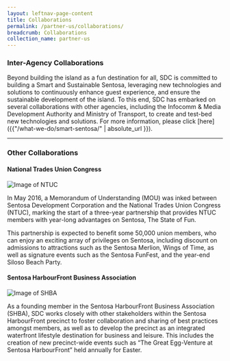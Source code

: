 ```yaml
---
layout: leftnav-page-content
title: Collaborations
permalink: /partner-us/collaborations/
breadcrumb: Collaborations
collection_name: partner-us
---
```


### **Inter-Agency Collaborations**

Beyond building the island as a fun destination for all, SDC is committed to building a Smart and Sustainable Sentosa, leveraging new technologies and solutions to continuously enhance guest experience, and ensure the sustainable development of the island. To this end, SDC has embarked on several collaborations with other agencies, including the Infocomm & Media Development Authority and Ministry of Transport, to create and test-bed new technologies and solutions. For more information, please click [here]({{"/what-we-do/smart-sentosa/" | absolute_url }}).

---
### **Other Collaborations**

#### **National Trades Union Congress**

![Image of NTUC]({{site.baseurl}}/images/partner-us/collaborations/partnership-ntuc.jpg)

In May 2016, a Memorandum of Understanding (MOU) was inked between Sentosa Development Corporation and the National Trades Union Congress (NTUC), marking the start of a three-year partnership that provides NTUC members with year-long advantages on Sentosa, The State of Fun. 

This partnership is expected to benefit some 50,000 union members, who can enjoy an exciting array of privileges on Sentosa, including discount on admissions to attractions such as the Sentosa Merlion, Wings of Time, as well as signature events such as the Sentosa FunFest, and the year-end Siloso Beach Party. 

#### **Sentosa HarbourFront Business Association**

![Image of SHBA]({{site.baseurl}}/images/partner-us/collaborations/partnership-Sentosa-Harbourfront-Business-Association.jpg)

As a founding member in the Sentosa HarbourFront Business Association (SHBA), SDC works closely with other stakeholders within the Sentosa HarbourFront precinct to foster collaboration and sharing of best practices amongst members, as well as to develop the precinct as an integrated waterfront lifestyle destination for business and leisure. This includes the creation of new precinct-wide events such as “The Great Egg-Venture at Sentosa HarbourFront” held annually for Easter. 